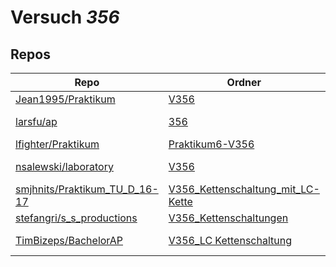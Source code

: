 # Versuch *356*

## Repos

|                                 Repo                                 |                                                                               Ordner                                                                                |                                                                                                                                              PDFs                                                                                                                                               |
|----------------------------------------------------------------------|---------------------------------------------------------------------------------------------------------------------------------------------------------------------|-------------------------------------------------------------------------------------------------------------------------------------------------------------------------------------------------------------------------------------------------------------------------------------------------|
|[Jean1995/Praktikum](../repo/Jean1995/Praktikum)                      |[V356](https://github.com/Jean1995/Praktikum/tree/master/V356)                                                                                                       |[V356.pdf](https://docs.google.com/viewer?url=https://raw.githubusercontent.com/Jean1995/Praktikum/master/Protokolle_Fertig/V356.pdf)                                                                                                                                                            |
|[larsfu/ap](../repo/larsfu/ap)                                        |[356](https://github.com/larsfu/ap/tree/master/356)                                                                                                                  |[main.pdf](https://docs.google.com/viewer?url=https://raw.githubusercontent.com/NicoWeio/awesome-ap-pdfs/main/larsfu%E2%88%95ap/356/main.pdf) \*                                                                                                                                                 |
|[lfighter/Praktikum](../repo/lfighter/Praktikum)                      |[Praktikum6-V356](https://github.com/lfighter/Praktikum/tree/master/Praktikum6-V356)                                                                                 |–                                                                                                                                                                                                                                                                                                |
|[nsalewski/laboratory](../repo/nsalewski/laboratory)                  |[V356](https://github.com/nsalewski/laboratory/tree/master/V356)                                                                                                     |[main.pdf](https://docs.google.com/viewer?url=https://raw.githubusercontent.com/NicoWeio/awesome-ap-pdfs/main/nsalewski%E2%88%95laboratory/356/main.pdf) \*                                                                                                                                      |
|[smjhnits/Praktikum_TU_D_16-17](../repo/smjhnits/Praktikum_TU_D_16-17)|[V356_Kettenschaltung_mit_LC-Kette](https://github.com/smjhnits/Praktikum_TU_D_16-17/tree/master/Anf%C3%A4ngerpraktikum/Protokolle/V356_Kettenschaltung_mit_LC-Kette)|[V356.pdf](https://docs.google.com/viewer?url=https://raw.githubusercontent.com/smjhnits/Praktikum_TU_D_16-17/master/Anf%C3%A4ngerpraktikum/Fertige%20Protokolle/V356.pdf)                                                                                                                       |
|[stefangri/s_s_productions](../repo/stefangri/s_s_productions)        |[V356_Kettenschaltungen](https://github.com/stefangri/s_s_productions/tree/master/PHY341/V356_Kettenschaltungen)                                                     |–                                                                                                                                                                                                                                                                                                |
|[TimBizeps/BachelorAP](../repo/TimBizeps/BachelorAP)                  |[V356_LC Kettenschaltung](https://github.com/TimBizeps/BachelorAP/tree/master/V356_LC%20Kettenschaltung)                                                             |[356.pdf](https://docs.google.com/viewer?url=https://raw.githubusercontent.com/TimBizeps/BachelorAP/master/V356_LC%20Kettenschaltung/356.pdf)<br/>[V356.pdf](https://docs.google.com/viewer?url=https://raw.githubusercontent.com/TimBizeps/BachelorAP/master/V356_LC%20Kettenschaltung/V356.pdf)|

